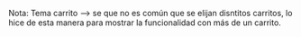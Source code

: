 Nota: Tema carrito --> se que no es común que se elijan disntitos carritos, lo hice de esta manera para mostrar la funcionalidad con más de un carrito.